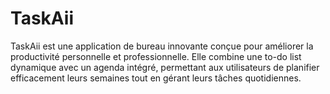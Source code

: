 # TaskAii
TaskAii est une application de bureau innovante conçue pour améliorer la productivité personnelle et professionnelle. Elle combine une to-do list dynamique avec un agenda intégré, permettant aux utilisateurs de planifier efficacement leurs semaines tout en gérant leurs tâches quotidiennes. 
